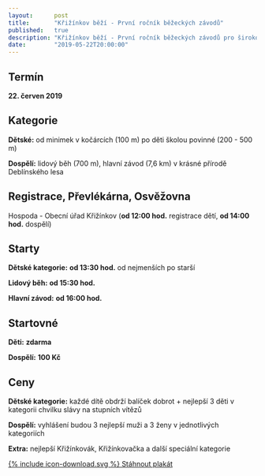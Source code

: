 ```yaml
---
layout:      post
title:       "Křižínkov běží - První ročník běžeckých závodů"
published:   true
description: "Křižínkov běží - První ročník běžeckých závodů pro širokou veřejnost"
date:        "2019-05-22T20:00:00"
---
```

## Termín

<strong class="red">22. červen 2019</strong>

## Kategorie

<strong class="red">Dětské:</strong> od minimek v kočárcích (100 m) po děti školou povinné (200 - 500 m)

<strong class="red">Dospělí:</strong> lidový běh (700 m), hlavní závod (7,6 km) v krásné přírodě Deblínského lesa

## Registrace, Převlékárna, Osvěžovna

Hospoda - Obecní úřad Křižínkov (**od 12:00 hod.** registrace dětí, **od 14:00 hod.** dospělí)

## Starty

<strong class="red">Dětské kategorie:</strong> **od 13:30 hod.** od nejmenších po starší

<strong class="red">Lidový běh:</strong> **od 15:30 hod.**

<strong class="red">Hlavní závod:</strong> **od 16:00 hod.**

## Startovné

<strong class="red">Děti:</strong> **zdarma**

<strong class="red">Dospělí:</strong> **100 Kč**

## Ceny

<strong class="red">Dětské kategorie:</strong> každé dítě obdrží balíček dobrot + nejlepší 3 děti v kategorii chvilku slávy na stupních vítězů

<strong class="red">Dospělí:</strong> vyhlášení budou 3 nejlepší muži a 3 ženy v jednotlivých kategoriích

<strong class="red">Extra:</strong> nejlepší Křižínkovák, Křižínkovačka a další speciální kategorie

<div class="container py-3">
  <div class="btn-toolbar justify-content-center d-print-none" role="toolbar">
    <a class="btn btn-lg btn-success" href="/files/krizinkov-bezi-2019.jpg" target="_blank" rel="noopener">
      {% include icon-download.svg %}
      Stáhnout plakát
    </a>
  </div>
</div>



